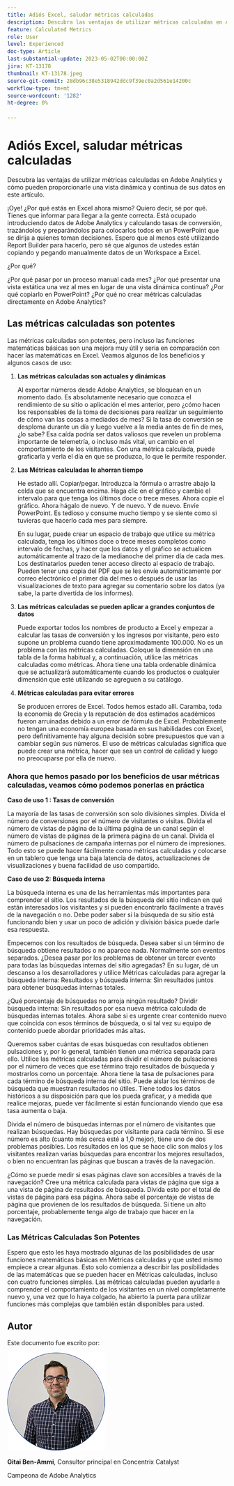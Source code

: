 ```yaml
---
title: Adiós Excel, saludar métricas calculadas
description: Descubra las ventajas de utilizar métricas calculadas en Adobe Analytics y cómo pueden proporcionarle una vista dinámica y continua de sus datos en este artículo.
feature: Calculated Metrics
role: User
level: Experienced
doc-type: Article
last-substantial-update: 2023-05-02T00:00:00Z
jira: KT-13178
thumbnail: KT-13178.jpeg
source-git-commit: 28db96c38e5318942ddc9f39ec0a2d561e14200c
workflow-type: tm+mt
source-wordcount: '1282'
ht-degree: 0%

---
```



# Adiós Excel, saludar métricas calculadas

Descubra las ventajas de utilizar métricas calculadas en Adobe Analytics y cómo pueden proporcionarle una vista dinámica y continua de sus datos en este artículo.

¡Oye! ¿Por qué estás en Excel ahora mismo? Quiero decir, sé por qué. Tienes que informar para llegar a la gente correcta. Está ocupado introduciendo datos de Adobe Analytics y calculando tasas de conversión, trazándolos y preparándolos para colocarlos todos en un PowerPoint que se dirija a quienes toman decisiones. Espero que al menos esté utilizando Report Builder para hacerlo, pero sé que algunos de ustedes están copiando y pegando manualmente datos de un Workspace a Excel.

¿Por qué?

¿Por qué pasar por un proceso manual cada mes? ¿Por qué presentar una vista estática una vez al mes en lugar de una vista dinámica continua? ¿Por qué copiarlo en PowerPoint? ¿Por qué no crear métricas calculadas directamente en Adobe Analytics?

## Las métricas calculadas son potentes

Las métricas calculadas son potentes, pero incluso las funciones matemáticas básicas son una mejora muy útil y seria en comparación con hacer las matemáticas en Excel. Veamos algunos de los beneficios y algunos casos de uso:

1. **Las métricas calculadas son actuales y dinámicas**

   Al exportar números desde Adobe Analytics, se bloquean en un momento dado. Es absolutamente necesario que conozca el rendimiento de su sitio o aplicación el mes anterior, pero ¿cómo hacen los responsables de la toma de decisiones para realizar un seguimiento de cómo van las cosas a mediados de mes? Si la tasa de conversión se desploma durante un día y luego vuelve a la media antes de fin de mes, ¿lo sabe? Esa caída podría ser datos valiosos que revelen un problema importante de telemetría, o incluso más vital, un cambio en el comportamiento de los visitantes. Con una métrica calculada, puede graficarla y verla el día en que se produzca, lo que le permite responder.

1. **Las Métricas calculadas le ahorran tiempo**

   He estado allí. Copiar/pegar. Introduzca la fórmula o arrastre abajo la celda que se encuentra encima. Haga clic en el gráfico y cambie el intervalo para que tenga los últimos doce o trece meses. Ahora copie el gráfico. Ahora hágalo de nuevo. Y de nuevo. Y de nuevo. Envíe PowerPoint. Es tedioso y consume mucho tiempo y se siente como si tuvieras que hacerlo cada mes para siempre.

   En su lugar, puede crear un espacio de trabajo que utilice su métrica calculada, tenga los últimos doce o trece meses completos como intervalo de fechas, y hacer que los datos y el gráfico se actualicen automáticamente al trazo de la medianoche del primer día de cada mes. Los destinatarios pueden tener acceso directo al espacio de trabajo. Pueden tener una copia del PDF que se les envíe automáticamente por correo electrónico el primer día del mes o después de usar las visualizaciones de texto para agregar su comentario sobre los datos (ya sabe, la parte divertida de los informes).

1. **Las métricas calculadas se pueden aplicar a grandes conjuntos de datos**

   Puede exportar todos los nombres de producto a Excel y empezar a calcular las tasas de conversión y los ingresos por visitante, pero esto supone un problema cuando tiene aproximadamente 100.000. No es un problema con las métricas calculadas. Coloque la dimensión en una tabla de la forma habitual y, a continuación, utilice las métricas calculadas como métricas. Ahora tiene una tabla ordenable dinámica que se actualizará automáticamente cuando los productos o cualquier dimensión que esté utilizando se agreguen a su catálogo.

1. **Métricas calculadas para evitar errores**

   Se producen errores de Excel. Todos hemos estado allí. Caramba, toda la economía de Grecia y la reputación de dos estimados académicos fueron arruinadas debido a un error de fórmula de Excel. Probablemente no tengan una economía europea basada en sus habilidades con Excel, pero definitivamente hay alguna decisión sobre presupuestos que van a cambiar según sus números. El uso de métricas calculadas significa que puede crear una métrica, hacer que sea un control de calidad y luego no preocuparse por ella de nuevo.

### Ahora que hemos pasado por los beneficios de usar métricas calculadas, veamos cómo podemos ponerlas en práctica

**Caso de uso 1 : Tasas de conversión**

La mayoría de las tasas de conversión son solo divisiones simples. Divida el número de conversiones por el número de visitantes o visitas. Divida el número de vistas de página de la última página de un canal según el número de vistas de páginas de la primera página de un canal. Divida el número de pulsaciones de campaña internas por el número de impresiones. Todo esto se puede hacer fácilmente como métricas calculadas y colocarse en un tablero que tenga una baja latencia de datos, actualizaciones de visualizaciones y buena facilidad de uso compartido.

**Caso de uso 2: Búsqueda interna**

La búsqueda interna es una de las herramientas más importantes para comprender el sitio. Los resultados de la búsqueda del sitio indican en qué están interesados los visitantes y si pueden encontrarlo fácilmente a través de la navegación o no. Debe poder saber si la búsqueda de su sitio está funcionando bien y usar un poco de adición y división básica puede darle esa respuesta.

Empecemos con los resultados de búsqueda. Desea saber si un término de búsqueda obtiene resultados o no aparece nada. Normalmente son eventos separados. ¿Desea pasar por los problemas de obtener un tercer evento para todas las búsquedas internas del sitio agregadas? En su lugar, dé un descanso a los desarrolladores y utilice Métricas calculadas para agregar la búsqueda interna: Resultados y búsqueda interna: Sin resultados juntos para obtener búsquedas internas totales.

¿Qué porcentaje de búsquedas no arroja ningún resultado? Dividir búsqueda interna: Sin resultados por esa nueva métrica calculada de búsquedas internas totales. Ahora sabe si es urgente crear contenido nuevo que coincida con esos términos de búsqueda, o si tal vez su equipo de contenido puede abordar prioridades más altas.

Queremos saber cuántas de esas búsquedas con resultados obtienen pulsaciones y, por lo general, también tienen una métrica separada para ello. Utilice las métricas calculadas para dividir el número de pulsaciones por el número de veces que ese término trajo resultados de búsqueda y mostrarlos como un porcentaje. Ahora tiene la tasa de pulsaciones para cada término de búsqueda interna del sitio. Puede aislar los términos de búsqueda que muestran resultados no útiles. Tiene todos los datos históricos a su disposición para que los pueda graficar, y a medida que realice mejoras, puede ver fácilmente si están funcionando viendo que esa tasa aumenta o baja.

Divida el número de búsquedas internas por el número de visitantes que realizan búsquedas. Hay búsquedas por visitante para cada término. Si ese número es alto (cuanto más cerca esté a 1,0 mejor), tiene uno de dos problemas posibles. Los resultados en los que se hace clic son malos y los visitantes realizan varias búsquedas para encontrar los mejores resultados, o bien no encuentran las páginas que buscan a través de la navegación.

¿Cómo se puede medir si esas páginas clave son accesibles a través de la navegación? Cree una métrica calculada para vistas de página que siga a una vista de página de resultados de búsqueda. Divida esto por el total de vistas de página para esa página. Ahora sabe el porcentaje de vistas de página que provienen de los resultados de búsqueda. Si tiene un alto porcentaje, probablemente tenga algo de trabajo que hacer en la navegación.

### Las Métricas Calculadas Son Potentes

Espero que esto les haya mostrado algunas de las posibilidades de usar funciones matemáticas básicas en Métricas calculadas y que usted mismo empiece a crear algunas. Esto solo comienza a describir las posibilidades de las matemáticas que se pueden hacer en Métricas calculadas, incluso con cuatro funciones simples. Las métricas calculadas pueden ayudarle a comprender el comportamiento de los visitantes en un nivel completamente nuevo y, una vez que lo haya colgado, ha abierto la puerta para utilizar funciones más complejas que también están disponibles para usted.

## Autor

Este documento fue escrito por:

![Captura de pantalla de Gittai](assets/gittai.png)

**Gitai Ben-Ammi**, Consultor principal en Concentrix Catalyst

Campeona de Adobe Analytics
